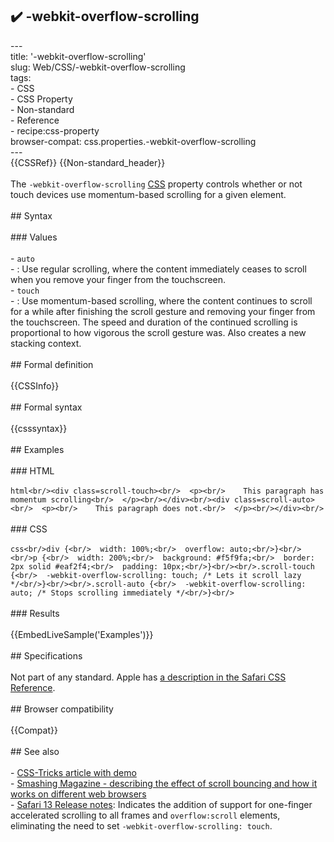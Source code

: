 ## ✔️ -webkit-overflow-scrolling 
 ---<br/>title: '-webkit-overflow-scrolling'<br/>slug: Web/CSS/-webkit-overflow-scrolling<br/>tags:<br/>  - CSS<br/>  - CSS Property<br/>  - Non-standard<br/>  - Reference<br/>  - recipe:css-property<br/>browser-compat: css.properties.-webkit-overflow-scrolling<br/>---<br/>{{CSSRef}} {{Non-standard_header}}<br/><br/>The `-webkit-overflow-scrolling` [CSS](/en-US/docs/Web/CSS) property controls whether or not touch devices use momentum-based scrolling for a given element.<br/><br/>## Syntax<br/><br/>### Values<br/><br/>- `auto`<br/>  - : Use regular scrolling, where the content immediately ceases to scroll when you remove your finger from the touchscreen.<br/>- `touch`<br/>  - : Use momentum-based scrolling, where the content continues to scroll for a while after finishing the scroll gesture and removing your finger from the touchscreen. The speed and duration of the continued scrolling is proportional to how vigorous the scroll gesture was. Also creates a new stacking context.<br/><br/>## Formal definition<br/><br/>{{CSSInfo}}<br/><br/>## Formal syntax<br/><br/>{{csssyntax}}<br/><br/>## Examples<br/><br/>### HTML<br/><br/>```html<br/><div class=scroll-touch><br/>  <p><br/>    This paragraph has momentum scrolling<br/>  </p><br/></div><br/><div class=scroll-auto><br/>  <p><br/>    This paragraph does not.<br/>  </p><br/></div><br/>```<br/><br/>### CSS<br/><br/>```css<br/>div {<br/>  width: 100%;<br/>  overflow: auto;<br/>}<br/><br/>p {<br/>  width: 200%;<br/>  background: #f5f9fa;<br/>  border: 2px solid #eaf2f4;<br/>  padding: 10px;<br/>}<br/><br/>.scroll-touch {<br/>  -webkit-overflow-scrolling: touch; /* Lets it scroll lazy */<br/>}<br/><br/>.scroll-auto {<br/>  -webkit-overflow-scrolling: auto; /* Stops scrolling immediately */<br/>}<br/>```<br/><br/>### Results<br/><br/>{{EmbedLiveSample('Examples')}}<br/><br/>## Specifications<br/><br/>Not part of any standard. Apple has [a description in the Safari CSS Reference](https://developer.apple.com/library/archive/documentation/AppleApplications/Reference/SafariCSSRef/Articles/StandardCSSProperties.html#//apple_ref/css/property/-webkit-overflow-scrolling).<br/><br/>## Browser compatibility<br/><br/>{{Compat}}<br/><br/>## See also<br/><br/>- [CSS-Tricks article with demo](https://css-tricks.com/snippets/css/momentum-scrolling-on-ios-overflow-elements/)<br/>- [Smashing Magazine - describing the effect of scroll bouncing and how it works on different web browsers](https://www.smashingmagazine.com/2018/08/scroll-bouncing-websites/)<br/>- [Safari 13 Release notes](https://developer.apple.com/documentation/safari-release-notes/safari-13-release-notes): Indicates the addition of support for one-finger accelerated scrolling to all frames and `overflow:scroll` elements, eliminating the need to set `-webkit-overflow-scrolling: touch`.<br/>